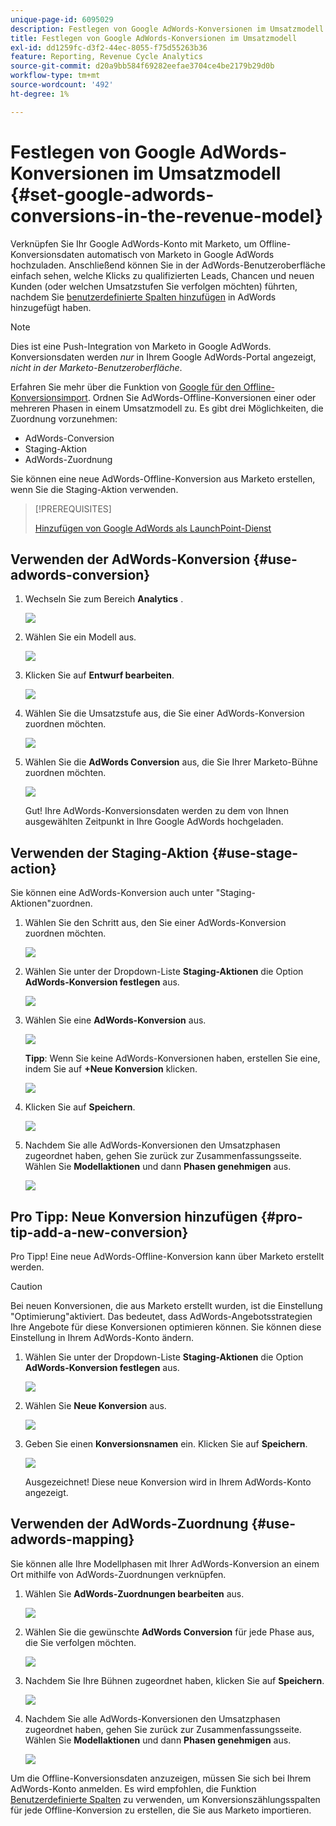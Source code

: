```yaml
---
unique-page-id: 6095029
description: Festlegen von Google AdWords-Konversionen im Umsatzmodell - Marketo Docs - Produktdokumentation
title: Festlegen von Google AdWords-Konversionen im Umsatzmodell
exl-id: dd1259fc-d3f2-44ec-8055-f75d55263b36
feature: Reporting, Revenue Cycle Analytics
source-git-commit: d20a9bb584f69282eefae3704ce4be2179b29d0b
workflow-type: tm+mt
source-wordcount: '492'
ht-degree: 1%

---
```


# Festlegen von Google AdWords-Konversionen im Umsatzmodell {#set-google-adwords-conversions-in-the-revenue-model}

Verknüpfen Sie Ihr Google AdWords-Konto mit Marketo, um Offline-Konversionsdaten automatisch von Marketo in Google AdWords hochzuladen. Anschließend können Sie in der AdWords-Benutzeroberfläche einfach sehen, welche Klicks zu qualifizierten Leads, Chancen und neuen Kunden (oder welchen Umsatzstufen Sie verfolgen möchten) führten, nachdem Sie [benutzerdefinierte Spalten hinzufügen](https://support.google.com/adwords/answer/3073556) in AdWords hinzugefügt haben.

>[!NOTE]
>
>Dies ist eine Push-Integration von Marketo in Google AdWords. Konversionsdaten werden _nur_ in Ihrem Google AdWords-Portal angezeigt, _nicht in der Marketo-Benutzeroberfläche_.

Erfahren Sie mehr über die Funktion von [Google für den Offline-Konversionsimport](https://support.google.com/adwords/answer/2998031?hl=en). Ordnen Sie AdWords-Offline-Konversionen einer oder mehreren Phasen in einem Umsatzmodell zu. Es gibt drei Möglichkeiten, die Zuordnung vorzunehmen:

* AdWords-Conversion
* Staging-Aktion
* AdWords-Zuordnung

Sie können eine neue AdWords-Offline-Konversion aus Marketo erstellen, wenn Sie die Staging-Aktion verwenden.

>[!PREREQUISITES]
>
>[Hinzufügen von Google AdWords als LaunchPoint-Dienst](/help/marketo/product-docs/administration/additional-integrations/add-google-adwords-as-a-launchpoint-service.md)

## Verwenden der AdWords-Konversion {#use-adwords-conversion}

1. Wechseln Sie zum Bereich **Analytics** .

   ![](assets/image2015-2-23-18-3a9-3a34.png)

1. Wählen Sie ein Modell aus.

   ![](assets/image2015-2-23-18-3a3-3a12.png)

1. Klicken Sie auf **Entwurf bearbeiten**.

   ![](assets/image2015-3-10-15-3a3-3a20.png)

1. Wählen Sie die Umsatzstufe aus, die Sie einer AdWords-Konversion zuordnen möchten.

   ![](assets/image2015-2-26-16-3a40-3a2.png)

1. Wählen Sie die **AdWords Conversion** aus, die Sie Ihrer Marketo-Bühne zuordnen möchten.

   ![](assets/image2015-2-26-16-3a46-3a15.png)

   Gut! Ihre AdWords-Konversionsdaten werden zu dem von Ihnen ausgewählten Zeitpunkt in Ihre Google AdWords hochgeladen.

## Verwenden der Staging-Aktion {#use-stage-action}

Sie können eine AdWords-Konversion auch unter &quot;Staging-Aktionen&quot;zuordnen.

1. Wählen Sie den Schritt aus, den Sie einer AdWords-Konversion zuordnen möchten.

   ![](assets/image2015-2-26-16-3a40-3a2.png)

1. Wählen Sie unter der Dropdown-Liste **Staging-Aktionen** die Option **AdWords-Konversion festlegen** aus.

   ![](assets/image2015-2-26-16-3a52-3a24.png)

1. Wählen Sie eine **AdWords-Konversion** aus.

   ![](assets/image2015-2-26-16-3a54-3a47.png)

   **Tipp**: Wenn Sie keine AdWords-Konversionen haben, erstellen Sie eine, indem Sie auf **+Neue Konversion** klicken.

   ![](assets/image2015-2-26-21-3a22-3a10.png)

1. Klicken Sie auf **Speichern**.

   ![](assets/image2015-2-26-16-3a56-3a2.png)

1. Nachdem Sie alle AdWords-Konversionen den Umsatzphasen zugeordnet haben, gehen Sie zurück zur Zusammenfassungsseite. Wählen Sie **Modellaktionen** und dann **Phasen genehmigen** aus.

   ![](assets/image2015-2-27-12-3a20-3a20.png)

## Pro Tipp: Neue Konversion hinzufügen {#pro-tip-add-a-new-conversion}

Pro Tipp! Eine neue AdWords-Offline-Konversion kann über Marketo erstellt werden.

>[!CAUTION]
>
>Bei neuen Konversionen, die aus Marketo erstellt wurden, ist die Einstellung &quot;Optimierung&quot;aktiviert. Das bedeutet, dass AdWords-Angebotsstrategien Ihre Angebote für diese Konversionen optimieren können. Sie können diese Einstellung in Ihrem AdWords-Konto ändern.

1. Wählen Sie unter der Dropdown-Liste **Staging-Aktionen** die Option **AdWords-Konversion festlegen** aus.

   ![](assets/image2015-2-26-16-3a52-3a24.png)

1. Wählen Sie **Neue Konversion** aus.

   ![](assets/image2015-2-26-21-3a22-3a10.png)

1. Geben Sie einen **Konversionsnamen** ein. Klicken Sie auf **Speichern**.

   ![](assets/image2015-2-26-21-3a24-3a7.png)

   Ausgezeichnet! Diese neue Konversion wird in Ihrem AdWords-Konto angezeigt.

## Verwenden der AdWords-Zuordnung {#use-adwords-mapping}

Sie können alle Ihre Modellphasen mit Ihrer AdWords-Konversion an einem Ort mithilfe von AdWords-Zuordnungen verknüpfen.

1. Wählen Sie **AdWords-Zuordnungen bearbeiten** aus.

   ![](assets/image2015-2-26-17-3a3-3a29.png)

1. Wählen Sie die gewünschte **AdWords Conversion** für jede Phase aus, die Sie verfolgen möchten.

   ![](assets/image2015-2-26-17-3a6-3a15.png)

1. Nachdem Sie Ihre Bühnen zugeordnet haben, klicken Sie auf **Speichern**.

   ![](assets/image2015-2-26-17-3a7-3a48.png)

1. Nachdem Sie alle AdWords-Konversionen den Umsatzphasen zugeordnet haben, gehen Sie zurück zur Zusammenfassungsseite. Wählen Sie **Modellaktionen** und dann **Phasen genehmigen** aus.

   ![](assets/image2015-2-27-12-3a20-3a20.png)

Um die Offline-Konversionsdaten anzuzeigen, müssen Sie sich bei Ihrem AdWords-Konto anmelden. Es wird empfohlen, die Funktion [Benutzerdefinierte Spalten](https://support.google.com/adwords/answer/3073556) zu verwenden, um Konversionszählungsspalten für jede Offline-Konversion zu erstellen, die Sie aus Marketo importieren.
